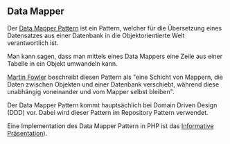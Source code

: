 ## Data Mapper
Der [Data Mapper Pattern](https://en.wikipedia.org/wiki/Data_mapper_pattern) ist ein Pattern, welcher für die Übersetzung eines Datensatzes aus einer Datenbank in die Objektorientierte Welt verantwortlich ist.

 
Man kann sagen, dass man mittels eines Data Mappers eine Zeile aus einer Tabelle in ein Objekt umwandeln kann.


[Martin Fowler](https://martinfowler.com/eaaCatalog/dataMapper.html) beschreibt diesen Pattern als "eine Schicht von Mappern, die Daten zwischen Objekten und einer Datenbank verschiebt, während diese unabhängig voneinander und vom Mapper selbst bleiben".


Der Data Mapper Pattern kommt hauptsächlich bei Domain Driven Design (DDD) vor. Dabei wird dieser Pattern im Repository Pattern verwendet.


Eine Implementation des Data Mapper Pattern in PHP ist das [Informative Präsentation](/de/http/**ocramius.github.io/doctrine-best-practices/#/1)). 
